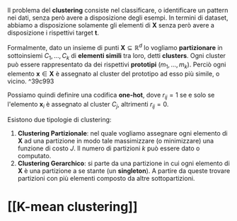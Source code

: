 Il problema del **clustering** consiste nel classificare, o identificare un pattern nei dati, senza però avere a disposizione degli esempi.
In termini di dataset, abbiamo a disposizione solamente gli elementi di $\mathbf{X}$ senza però avere a disposizione i rispettivi target $\mathbf{t}$.

Formalmente, dato un insieme di punti $\mathbf{X} \subseteq \mathbb{R}^d$ lo vogliamo **partizionare** in sottoinsiemi $C_1, ..., C_k$ di **elementi simili** tra loro, detti **clusters**.
Ogni cluster può essere rappresentato da dei rispettivi **prototipi** $(m_1, ..., m_k)$.
Perciò ogni elemento $\mathbf{x} \in \mathbf{X}$ è assegnato al cluster del prototipo ad esso più simile, o vicino. ^39c993

Possiamo quindi definire una codifica **one-hot**, dove $r_{ij} = 1$ se e solo se l'elemento $\mathbf{x}_i$ è assegnato al cluster $C_j$, altrimenti $r_{ij} = 0$.

Esistono due tipologie di clustering:
1. **Clustering Partizionale**: nel quale vogliamo assegnare ogni elemento di $\mathbf{X}$ ad una partizione in modo tale massimizzare (o minimizzare) una funzione di costo $J$. Il numero di partizioni $k$ può essere dato o computato.
2. **Clustering Gerarchico**: si parte da una partizione in cui ogni elemento di $\mathbf{X}$ è una partizione a se stante (un **singleton**). A partire da queste trovare partizioni con più elementi composto da altre sottopartizioni.

# [[K-mean clustering]]